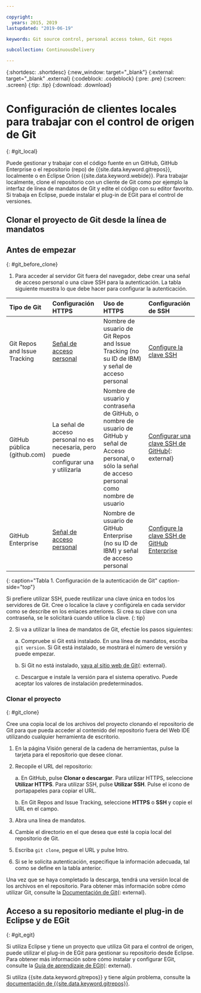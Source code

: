 ```yaml
---

copyright:
  years: 2015, 2019
lastupdated: "2019-06-19"

keywords: Git source control, personal access token, Git repos

subcollection: ContinuousDelivery

---
```


{:shortdesc: .shortdesc}
{:new_window: target="_blank"}
{:external: target="_blank" .external}
{:codeblock: .codeblock}
{:pre: .pre}
{:screen: .screen}
{:tip: .tip}
{:download: .download}

# Configuración de clientes locales para trabajar con el control de origen de Git
{: #git_local}


Puede gestionar y trabajar con el código fuente en un GitHub, GitHub Enterprise o el repositorio (repo) de {{site.data.keyword.gitrepos}}, localmente o en Eclipse Orion {{site.data.keyword.webide}}. Para trabajar localmente, clone el repositorio con un cliente de Git como por ejemplo la interfaz de línea de mandatos de Git y edite el código con su editor favorito. Si trabaja en Eclipse, puede instalar el plug-in de EGit para el control de versiones.

## Clonar el proyecto de Git desde la línea de mandatos


## Antes de empezar
{: #git_before_clone}

1. Para acceder al servidor Git fuera del navegador, debe crear una señal de acceso personal o una clave SSH para la autenticación. La tabla siguiente muestra lo que debe hacer para configurar la autenticación.

| Tipo de Git  | Configuración HTTPS | Uso de HTTPS |  Configuración de SSH |
|:-----------|:-------------|:------------|:-------------|
| Git Repos and Issue Tracking  | [Señal de acceso personal](/docs/services/ContinuousDelivery?topic=ContinuousDelivery-git_working#create_pat) | Nombre de usuario de Git Repos and Issue Tracking (no su ID de IBM) y señal de acceso personal | [Configure la clave SSH](/docs/services/ContinuousDelivery?topic=ContinuousDelivery-git_working#creating-an-ssh-key) |
| GitHub pública (github.com) | La señal de acceso personal no es necesaria, pero puede configurar una y utilizarla | Nombre de usuario y contraseña de GitHub, o nombre de usuario de GitHub y señal de Acceso personal, o sólo la señal de acceso personal como nombre de usuario | [Configurar una clave SSH de GitHub](https://help.github.com/articles/generating-a-new-ssh-key-and-adding-it-to-the-ssh-agent/){: external} |
| GitHub Enterprise | [Señal de acceso personal](/docs/services/ghededicated?topic=ghededicated-getting-started#ghe_auth) | Nombre de usuario de GitHub Enterprise (no su ID de IBM) y señal de acceso personal | [Configure la clave SSH de GitHub Enterprise](/docs/services/ghededicated?topic=ghededicated-getting-started#ghe_auth) |
{: caption="Tabla 1. Configuración de la autenticación de Git" caption-side="top"}

Si prefiere utilizar SSH, puede reutilizar una clave única en todos los servidores de Git. Cree o localice la clave y configúrela en cada servidor como se describe en los enlaces anteriores. Si crea su clave con una contraseña, se le solicitará cuando utilice la clave.
{: tip}

2. Si va a utilizar la línea de mandatos de Git, efectúe los pasos siguientes:

    a. Compruebe si Git está instalado. En una línea de mandatos, escriba `git version`. Si Git está instalado, se mostrará el número de versión y puede empezar.

    b. Si Git no está instalado, [vaya al sitio web de Git](http://git-scm.com/downloads){: external}.

    c. Descargue e instale la versión para el sistema operativo. Puede aceptar los valores de instalación predeterminados.


### Clonar el proyecto
{: #git_clone}

Cree una copia local de los archivos del proyecto clonando el repositorio de Git para que pueda acceder al contenido del repositorio fuera del Web IDE utilizando cualquier herramienta de escritorio.

1. En la página Visión general de la cadena de herramientas, pulse la tarjeta para el repositorio que desee clonar.

2. Recopile el URL del repositorio:

   a. En GitHub, pulse **Clonar o descargar**. Para utilizar HTTPS, seleccione **Utilizar HTTPS**.  Para utilizar SSH, pulse **Utilizar SSH**. Pulse el icono de portapapeles para copiar el URL.

   b. En Git Repos and Issue Tracking, seleccione **HTTPS** o **SSH** y copie el URL en el campo.

3. Abra una línea de mandatos.

4. Cambie el directorio en el que desea que esté la copia local del repositorio de Git.

5. Escriba `git clone`, pegue el URL y pulse Intro.

6. Si se le solicita autenticación, especifique la información adecuada, tal como se define en la tabla anterior.


Una vez que se haya completado la descarga, tendrá una versión local de los archivos en el repositorio. Para obtener más información sobre cómo utilizar Git, consulte la [Documentación de Git](http://git-scm.com/doc){: external}.


## Acceso a su repositorio mediante el plug-in de Eclipse y de EGit
{: #git_egit}

Si utiliza Eclipse y tiene un proyecto que utiliza Git para el control de origen, puede utilizar el plug-in de EGit para gestionar su repositorio desde Eclipse. Para obtener más información sobre cómo instalar y configurar EGit, consulte la
[Guía de aprendizaje de EGit](http://eclipsesource.com/blogs/tutorials/egit-tutorial/){: external}.

Si utiliza {{site.data.keyword.gitrepos}} y tiene algún problema, consulte la [documentación de {{site.data.keyword.gitrepos}}](/docs/services/ContinuousDelivery?topic=ContinuousDelivery-git_working#git_local).
